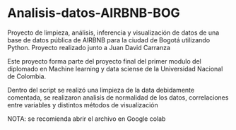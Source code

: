 # Analisis-datos-AIRBNB-BOG
Proyecto de limpieza, análisis, inferencia y visualización de datos de una base de datos pública de AIRBNB para la ciudad de Bogotá utilizando Python. Proyecto realizado junto a Juan David Carranza

Este proyecto forma parte del proyecto final del primer modulo del diplomado en Machine learning y data sciense de la Universidad Nacional de Colombia.

Dentro del script se realizó una limpieza de la data debidamente comentada, se realizaron analisís de normalidad de los datos, correlaciones entre variables y distintos métodos de visualización


NOTA: se recomienda abrir el archivo en Google colab

